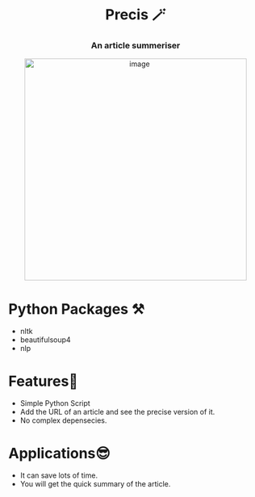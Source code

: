 <div align="center">

# Precis 🪄
<h3 align="center"> An article summeriser </h3>
<img width="440" alt="image" src="https://user-images.githubusercontent.com/91309280/200130858-c4c28ca3-7b39-466c-b7f0-22187768204a.png">


</div>

# Python Packages ⚒ 

- nltk
- beautifulsoup4
- nlp

# Features🚀
- Simple Python Script 
- Add the URL of an article and see the precise version of it.
- No complex depensecies.

# Applications😎
- It can save lots of time.
- You will get the quick summary of the article.
